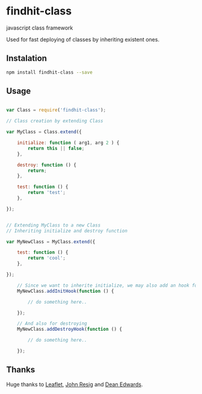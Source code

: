 findhit-class
=============

javascript class framework

Used for fast deploying of classes by inheriting existent ones.

## Instalation

```bash
npm install findhit-class --save
```

## Usage

```js

var Class = require('findhit-class');

// Class creation by extending Class

var MyClass = Class.extend({

	initialize: function ( arg1, arg 2 ) {
		return this || false;
	},

	destroy: function () {
		return;
	},

	test: function () {
		return 'test';
	},

});


// Extending MyClass to a new Class
// Inheriting initialize and destroy function

var MyNewClass = MyClass.extend({

	test: function () {
		return 'cool';
	},	

});

	// Since we want to inherite initialize, we may also add an hook for this class
	MyNewClass.addInitHook(function () {

		// do something here..

	});

	// And also for destroying
	MyNewClass.addDestroyHook(function () {

		// do something here..

	});

```

## Thanks

Huge thanks to [Leaflet](https://github.com/Leaflet/Leaflet/blob/master/src/core/Class.js), [John Resig](http://ejohn.org/blog/simple-javascript-inheritance/) and [Dean Edwards](http://dean.edwards.name/weblog/2006/03/base/).
